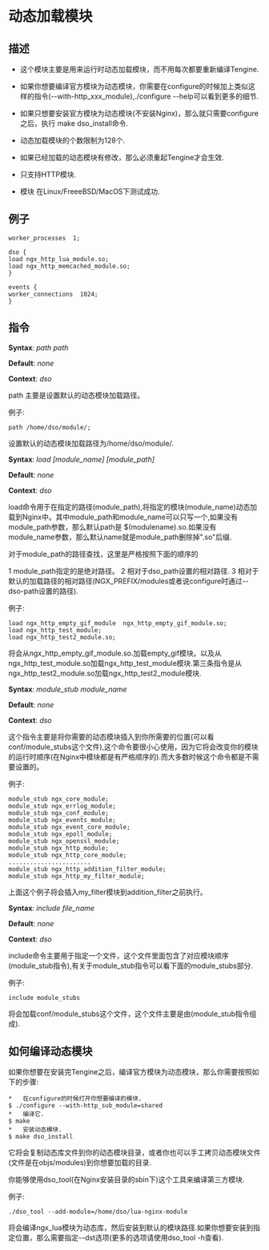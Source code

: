 # 动态加载模块


## 描述

*   这个模块主要是用来运行时动态加载模块，而不用每次都要重新编译Tengine.

*   如果你想要编译官方模块为动态模块，你需要在configure的时候加上类似这样的指令(--with-http_xxx_module),./configure --help可以看到更多的细节.

*   如果只想要安装官方模块为动态模块(不安装Nginx)，那么就只需要configure之后，执行 make dso_install命令.

*   动态加载模块的个数限制为128个.

*   如果已经加载的动态模块有修改，那么必须重起Tengine才会生效.

*   只支持HTTP模块.

*   模块 在Linux/FreeeBSD/MacOS下测试成功.

## 例子

```
worker_processes  1;

dso {
load ngx_http_lua_module.so;
load ngx_http_memcached_module.so;
}

events {
worker_connections  1024;
}
```

## 指令

**Syntax**: _path path_

**Default**: _none_

**Context**: _dso_

path 主要是设置默认的动态模块加载路径。

例子:

```
path /home/dso/module/;

```

设置默认的动态模块加载路径为/home/dso/module/.

**Syntax**: _load [module_name] [module_path]_

**Default**: _none_

**Context**: _dso_

load命令用于在指定的路径(module_path),将指定的模块(module_name)动态加载到Nginx中。其中module_path和module_name可以只写一个,如果没有module_path参数，那么默认path是 $(modulename).so.如果没有module_name参数，那么默认name就是module_path删除掉".so"后缀.

对于module_path的路径查找，这里是严格按照下面的顺序的

1 module_path指定的是绝对路径。
2 相对于dso_path设置的相对路径.
3 相对于默认的加载路径的相对路径(NGX_PREFIX/modules或者说configure时通过--dso-path设置的路径).

例子:

```
load ngx_http_empty_gif_module  ngx_http_empty_gif_module.so;
load ngx_http_test_module;
load ngx_http_test2_module.so;

```

将会从ngx_http_empty_gif_module.so.加载empty_gif模块。以及从ngx_http_test_module.so加载ngx_http_test_module模块.第三条指令是从ngx_http_test2_module.so加载ngx_http_test2_module模块.

**Syntax**: _module_stub module_name_

**Default**: _none_

**Context**: _dso_

这个指令主要是将你需要的动态模块插入到你所需要的位置(可以看conf/module_stubs这个文件),这个命令要很小心使用，因为它将会改变你的模块的运行时顺序(在Nginx中模块都是有严格顺序的).而大多数时候这个命令都是不需要设置的。

例子:


```
module_stub ngx_core_module;
module_stub ngx_errlog_module;
module_stub ngx_conf_module;
module_stub ngx_events_module;
module_stub ngx_event_core_module;
module_stub ngx_epoll_module;
module_stub ngx_openssl_module;
module_stub ngx_http_module;
module_stub ngx_http_core_module;
.......................
module_stub ngx_http_addition_filter_module;
module_stub ngx_http_my_filter_module;
```

上面这个例子将会插入my_filter模块到addition_filter之前执行。

**Syntax**: _include file_name_

**Default**: _none_

**Context**: _dso_

include命令主要用于指定一个文件，这个文件里面包含了对应模块顺序(module_stub指令),有关于module_stub指令可以看下面的module_stubs部分.

例子:


```
include module_stubs

```

将会加载conf/module_stubs这个文件，这个文件主要是由(module_stub指令组成).

## 如何编译动态模块

如果你想要在安装完Tengine之后，编译官方模块为动态模块，那么你需要按照如下的步骤:

```
*   在configure的时候打开你想要编译的模块.
$ ./configure --with-http_sub_module=shared
*   编译它.
$ make
*   安装动态模块.
$ make dso_install
```

它将会复制动态库文件到你的动态模块目录，或者你也可以手工拷贝动态模块文件(文件是在objs/modules)到你想要加载的目录.

你能够使用dso_tool(在Nginx安装目录的sbin下)这个工具来编译第三方模块.

例子:


```
./dso_tool --add-module=/home/dso/lua-nginx-module
```

将会编译ngx_lua模块为动态库，然后安装到默认的模块路径.如果你想要安装到指定位置，那么需要指定--dst选项(更多的选项请使用dso_tool -h查看).

